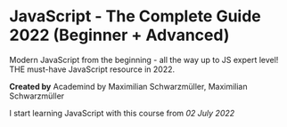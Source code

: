 # JavaScript - The Complete Guide 2022 (Beginner + Advanced)
Modern JavaScript from the beginning - all the way up to JS expert level! THE must-have JavaScript resource in 2022.

**Created by** Academind by Maximilian Schwarzmüller, Maximilian Schwarzmüller

I start learning JavaScript with this course from *02 July 2022*
